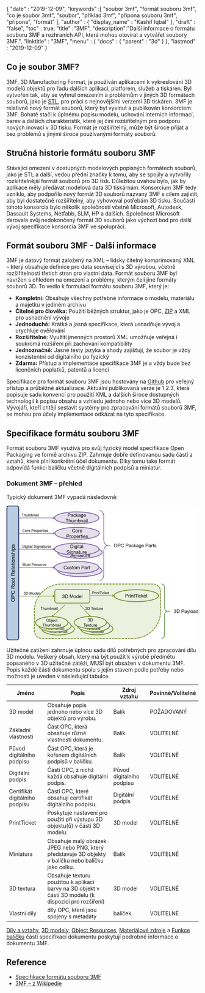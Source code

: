 {
  "date" : "2019-12-09",
  "keywords" :[ "soubor 3mf", "formát souboru 3mf", "co je soubor 3mf", "soubor", "příklad 3mf", "přípona souboru 3mf", "přípona", "formát" ],
  "author" : {
    "display_name" : "Kashif Iqbal"
},
  "draft" : "false",
  "toc" : true,
  "title" :"3MF",
  "description":"Další informace o formátu souboru 3MF a rozhraních API, která mohou otevírat a vytvářet soubory 3MF.",
  "linktitle" : "3MF",
  "menu" : {
    "docs" : {
      "parent" : "3d"
}
},
  "lastmod" : "2019-12-09"
}

## Co je soubor 3MF?

3MF, 3D Manufacturing Format, je používán aplikacemi k vykreslování 3D modelů objektů pro řadu dalších aplikací, platforem, služeb a tiskáren. Byl vytvořen tak, aby se vyhnul omezením a problémům v jiných 3D formátech souborů, jako je [STL](/cs/cad/stl/), pro práci s nejnovějšími verzemi 3D tiskáren. 3MF je relativně nový formát souborů, který byl vyvinut a publikován konsorciem 3MF. Bohatě stačí k úplnému popisu modelu, uchování interních informací, barev a dalších charakteristik, které jej činí rozšiřitelným pro podporu nových inovací v 3D tisku. Formát je rozšiřitelný, může být široce přijat a bez problémů s jinými široce používanými formáty souborů.

## Stručná historie formátu souboru 3MF

Stávající omezení v dostupných modelových popisných formátech souborů, jako je STL a další, vedou přední značky k tomu, aby se spojily a vytvořily rozšiřitelnější formát souborů pro 3D tisk. Důležitou úvahou bylo, jak by aplikace měly předávat modelová data 3D tiskárnám. Konsorcium 3MF tedy vzniklo, aby podpořilo nový formát 3D souborů nazvaný 3MF s cílem zajistit, aby byl dostatečně rozšiřitelný, aby vyhovoval potřebám 3D tisku. Součástí tohoto konsorcia bylo několik společností včetně Microsoft, Autodesk, Dassault Systems, Netfabb, SLM, HP a dalších. Společnost Microsoft darovala svůj nedokončený formát 3D souborů jako výchozí bod pro další vývoj specifikace konsorcia 3MF ve spolupráci.

## Formát souboru 3MF - Další informace

3MF je datový formát založený na XML – lidsky čitelný komprimovaný XML – který obsahuje definice pro data související s 3D výrobou, včetně rozšiřitelnosti třetích stran pro vlastní data. Formát souboru 3MF byl navržen s ohledem na omezení a problémy, kterým čelí jiné formáty souborů 3D. To vedlo k formulaci formátu souboru 3MF, který je:

* **Kompletní:** Obsahuje všechny potřebné informace o modelu, materiálu a majetku v jediném archivu
* **Čitelné pro člověka:** Použití běžných struktur, jako je OPC, [ZIP](/cs/komprese/zip/) a XML pro usnadnění vývoje
* **Jednoduché:** Krátká a jasná specifikace, která usnadňuje vývoj a urychluje ověřování
* **Rozšiřitelné:** Využití jmenných prostorů XML umožňuje veřejná i soukromá rozšíření při zachování kompatibility
* **Jednoznačně:** Jasné testy jazyka a shody zajišťují, že soubor je vždy konzistentní od digitálního po fyzický
* **Zdarma:** Přístup a implementace specifikace 3MF je a vždy bude bez licenčních poplatků, patentů a licencí

Specifikace pro formát souboru 3MF jsou hostovány na [Github](https://github.com/3MFConsortium/spec_core/blob/master/3MF%20Core%20Specification.md) pro veřejný přístup a průběžné aktualizace. Aktuální publikovaná verze je 1.2.3, která popisuje sadu konvencí pro použití XML a dalších široce dostupných technologií k popisu obsahu a vzhledu jednoho nebo více 3D modelů. Vývojáři, kteří chtějí sestavit systémy pro zpracování formátů souborů 3MF, se mohou pro účely implementace odkázat na tyto specifikace.

## Specifikace formátu souboru 3MF

Formát souboru 3MF využívá pro svůj fyzický model specifikace Open Packaging ve formě archivu ZIP. Zahrnuje dobře definovanou sadu částí a vztahů, které plní konkrétní účel dokumentu. Díky tomu také formát odpovídá funkci balíčku včetně digitálních podpisů a miniatur.

### Dokument 3MF – přehled

Typický dokument 3MF vypadá následovně:

![3MF Document Structure](https://raw.githubusercontent.com/3MFConsortium/spec_core/master/images/figure_2-1.png "3MF Document Structure")

Užitečné zatížení zahrnuje úplnou sadu dílů potřebných pro zpracování dílu 3D modelu. Veškerý obsah, který má být použit k výrobě předmětu popsaného v 3D užitečné zátěži, MUSÍ být obsažen v dokumentu 3MF. Popis každé části dokumentu spolu s jejím stavem podle potřeby nebo možnosti je uveden v následující tabulce.


|**Jméno**|**Popis**|**Zdroj vztahu**|**Povinné/Volitelné**
--- | --- | --- | ---
|3D model|Obsahuje popis jednoho nebo více 3D objektů pro výrobu.|Balík|POŽADOVANÝ
|Základní vlastnosti|Část OPC, která obsahuje různé vlastnosti dokumentu.|Balík|VOLITELNÉ
|Původ digitálního podpisu|Část OPC, která je kořenem digitálních podpisů v balíčku.|Balík|VOLITELNÉ
|Digitální podpis|Části OPC, z nichž každá obsahuje digitální podpis.|Původ digitálního podpisu|VOLITELNÉ
|Certifikát digitálního podpisu|Části OPC, které obsahují certifikát digitálního podpisu.|Digitální podpis|VOLITELNÉ
|PrintTicket|Poskytuje nastavení pro použití při výstupu 3D objektu(ů) v části 3D modelu.|3D model|VOLITELNÉ
|Miniatura|Obsahuje malý obrázek JPEG nebo PNG, který představuje 3D objekty v balíčku nebo balíčku jako celku.|Balík|VOLITELNÉ
|3D textura|Obsahuje texturu použitou k aplikaci barvy na 3D objekt v části 3D modelu (k dispozici pro rozšíření)|3D model|VOLITELNÉ
|Vlastní díly|díly OPC, které jsou spojeny s metadaty|balíček|VOLITELNÉ

[Díly a vztahy](https://github.com/3MFConsortium/spec_core/blob/master/3MF%20Core%20Specification.md#chapter-2-parts-and-relationships), [3D modely](https://github.com/3MFConsortium/spec_core/blob/master/3MF%20Core%20Specification.md#chapter-3-3d-models), [Object Resources](https://github.com/3MFConsortium/spec_core/blob/master/3MF%20Core%20Specification.md#chapter-4-object-resources), [Materiálové zdroje](https://github.com/3MFConsortium/spec_core/blob/master/3MF%20Core%20Specification.md#chapter-5-material-resources) a [Funkce balíčku](https://github.com/3MFConsortium/spec_core/blob/master/3MF%20Core%20Specification.md#chapter-6-3mf-document-package-features) části specifikací dokumentu poskytují podrobné informace o dokumentu 3MF.

## Reference ##

* [Specifikace formátu souboru 3MF](https://github.com/3MFConsortium/spec_core)
* [3MF – z Wikipedie](https://en.wikipedia.org/wiki/3D_Manufacturing_Format)

